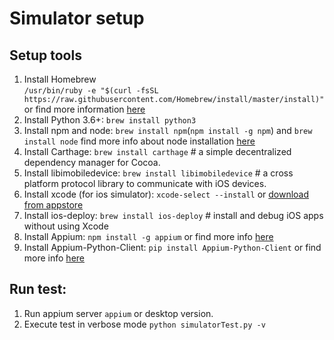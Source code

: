 # Simulator setup

## Setup tools
  
  1. Install Homebrew  
  `/usr/bin/ruby -e "$(curl -fsSL https://raw.githubusercontent.com/Homebrew/install/master/install)"`
     or find more information [here](https://brew.sh/)
  2. Install Python 3.6+: `brew install python3`
  3. Install npm and node: `brew install npm`(`npm install -g npm`) and `brew install node` find more info about node installation [here](https://nodejs.org/en/)
  4. Install Carthage: `brew install carthage` # a simple decentralized dependency manager for Cocoa.
  5. Install libimobiledevice: `brew install libimobiledevice` # a cross platform protocol library to communicate with iOS devices.
  6. Install xcode (for ios simulator): `xcode-select --install` or [download from appstore](https://itunes.apple.com/us/app/xcode/id497799835)
  7. Install ios-deploy: `brew install ios-deploy` # install and debug iOS apps without using Xcode
  8. Install Appium: `npm install -g appium` or find more info [here](http://appium.io/)
  9. Install Appium-Python-Client: `pip install Appium-Python-Client` or find more info [here](https://github.com/appium/python-client)
  
  
## Run test:
1. Run appium server `appium` or desktop version.
2. Execute test in verbose mode `python simulatorTest.py -v`
